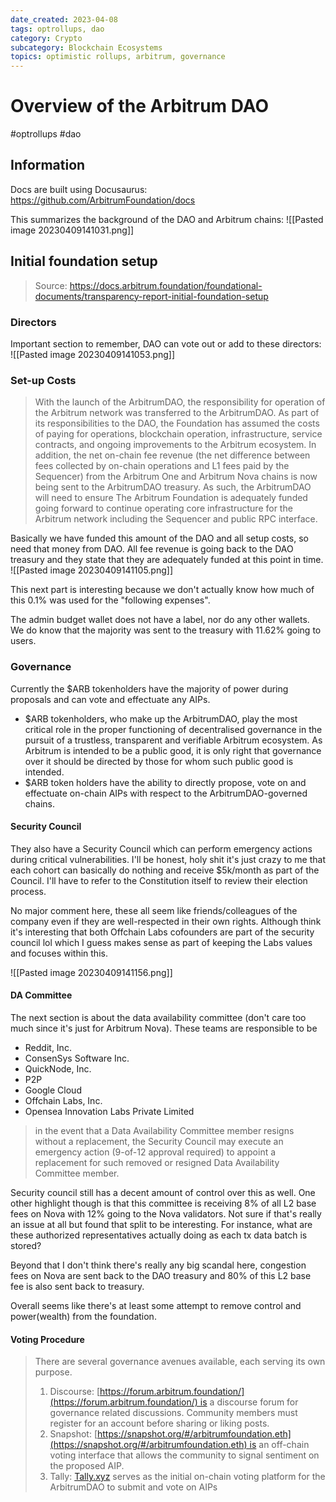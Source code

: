 ```yaml
---
date_created: 2023-04-08
tags: optrollups, dao
category: Crypto
subcategory: Blockchain Ecosystems
topics: optimistic rollups, arbitrum, governance
---
```


# Overview of the Arbitrum DAO
#optrollups #dao 

## Information

Docs are built using Docusaurus:
https://github.com/ArbitrumFoundation/docs

This summarizes the background of the DAO and Arbitrum chains:
![[Pasted image 20230409141031.png]]

## Initial foundation setup
>Source: https://docs.arbitrum.foundation/foundational-documents/transparency-report-initial-foundation-setup

### Directors

Important section to remember, DAO can vote out or add to these directors:
![[Pasted image 20230409141053.png]]

### Set-up Costs

>With the launch of the ArbitrumDAO, the responsibility for operation of the Arbitrum network was transferred to the ArbitrumDAO. As part of its responsibilities to the DAO, the Foundation has assumed the costs of paying for operations, blockchain operation, infrastructure, service contracts, and ongoing improvements to the Arbitrum ecosystem. In addition, the net on-chain fee revenue (the net difference between fees collected by on-chain operations and L1 fees paid by the Sequencer) from the Arbitrum One and Arbitrum Nova chains is now being sent to the ArbitrumDAO treasury. As such, the ArbitrumDAO will need to ensure The Arbitrum Foundation is adequately funded going forward to continue operating core infrastructure for the Arbitrum network including the Sequencer and public RPC interface.

Basically we have funded this amount of the DAO and all setup costs, so need that money from DAO.
All fee revenue is going back to the DAO treasury and they state that they are adequately funded at this point in time.
![[Pasted image 20230409141105.png]]

This next part is interesting because we don't actually know how much of this 0.1% was used for the "following expenses".

The admin budget wallet does not have a label, nor do any other wallets. We do know that the majority was sent to the treasury with 11.62% going to users.

### Governance

Currently the $ARB tokenholders have the majority of power during proposals and can vote and effectuate any AIPs.

- $ARB tokenholders, who make up the ArbitrumDAO, play the most critical role in the proper functioning of decentralised governance in the pursuit of a trustless, transparent and verifiable Arbitrum ecosystem. As Arbitrum is intended to be a public good, it is only right that governance over it should be directed by those for whom such public good is intended.
- $ARB token holders have the ability to directly propose, vote on and effectuate on-chain AIPs with respect to the ArbitrumDAO-governed chains.

#### Security Council

They also have a Security Council which can perform emergency actions during critical vulnerabilities. I'll be honest, holy shit it's just crazy to me that each cohort can basically do nothing and receive $5k/month as part of the Council. I'll have to refer to the Constitution itself to review their election process.

No major comment here, these all seem like friends/colleagues of the company even if they are well-respected in their own rights. Although think it's interesting that both Offchain Labs cofounders are part of the security council lol which I guess makes sense as part of keeping the Labs values and focuses within this.

![[Pasted image 20230409141156.png]]


#### DA Committee

The next section is about the data availability committee (don't care too much since it's just for Arbitrum Nova). These teams are responsible to be
-   Reddit, Inc.
-   ConsenSys Software Inc.
-   QuickNode, Inc.
-   P2P
-   Google Cloud
-   Offchain Labs, Inc.
-   Opensea Innovation Labs Private Limited

>in the event that a Data Availability Committee member resigns without a replacement, the Security Council may execute an emergency action (9-of-12 approval required) to appoint a replacement for such removed or resigned Data Availability Committee member.

Security council still has a decent amount of control over this as well. One other highlight though is that this committee is receiving 8% of all L2 base fees on Nova with 12% going to the Nova validators. Not sure if that's really an issue at all but found that split to be interesting. For instance, what are these authorized representatives actually doing as each tx data batch is stored?

Beyond that I don't think there's really any big scandal here, congestion fees on Nova are sent back to the DAO treasury and 80% of this L2 base fee is also sent back to treasury.

Overall seems like there's at least some attempt to remove control and power(wealth) from the foundation.

#### Voting Procedure

>There are several governance avenues available, each serving its own purpose.
>1.  Discourse: [https://forum.arbitrum.foundation/](https://forum.arbitrum.foundation/) is a discourse forum for governance related discussions. Community members must register for an account before sharing or liking posts.
>2.  Snapshot: [https://snapshot.org/#/arbitrumfoundation.eth](https://snapshot.org/#/arbitrumfoundation.eth) is an off-chain voting interface that allows the community to signal sentiment on the proposed AIP.
>3.  Tally: [Tally.xyz](https://www.tally.xyz/gov/arbitrum) serves as the initial on-chain voting platform for the ArbitrumDAO to submit and vote on AIPs

